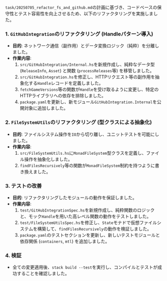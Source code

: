 `task/20250705_refactor_fs_and_github.md`の計画に基づき、コードベースの保守性とテスト容易性を向上させるため、以下のリファクタリングを実施しました。

### 1. `GitHubIntegration`のリファクタリング (Handleパターン導入)

- **目的**: ネットワーク通信（副作用）とデータ変換ロジック（純粋）を分離しました。
- **作業内容**:
    1.  `src/GitHubIntegration/Internal.hs`を新規作成し、純粋なデータ型 (`ReleaseInfo`, `Asset`) と関数 (`processReleases`等) を移管しました。
    2.  `src/GitHubIntegration.hs`を修正し、HTTPリクエスト等の副作用を抽象化する`Handle`レコードを定義しました。
    3.  `fetchGameVersions`等の関数が`Handle`を受け取るように変更し、特定のHTTPライブラリへの依存を排除しました。
    4.  `package.yaml`を更新し、新モジュール`GitHubIntegration.Internal`を公開対象に追加しました。

### 2. `FileSystemUtils`のリファクタリング (型クラスによる抽象化)

- **目的**: ファイルシステム操作を`IO`から切り離し、ユニットテストを可能にしました。
- **作業内容**:
    1.  `src/FileSystemUtils.hs`に`MonadFileSystem`型クラスを定義し、ファイル操作を抽象化しました。
    2.  `findFilesRecursively`等の関数が`MonadFileSystem`制約を持つように書き換えました。

### 3. テストの改善

- **目的**: リファクタリングしたモジュールの動作を保証しました。
- **作業内容**:
    1.  `test/GitHubIntegrationSpec.hs`を新規作成し、純粋関数のロジックと、モック`Handle`を用いた高レベル関数の動作をテストしました。
    2.  `test/FileSystemUtilsSpec.hs`を修正し、`State`モナドで仮想ファイルシステムを構築して、`findFilesRecursively`の動作を検証しました。
    3.  `package.yaml`のテストセクションを更新し、新しいテストモジュールと依存関係 (`containers`, `mtl`) を追加しました。

### 4. 検証

- 全ての変更適用後、`stack build --test`を実行し、コンパイルとテストが成功することを確認しました。
